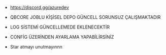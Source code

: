 * https://discord.gg/azuredev

* QBCORE JOBLU KİŞİSEL DEPO GÜNCELL SORUNSUZ ÇALIŞMAKTADIR
* LOG SİSTEMİ GÜNCELLEMEDE EKLENECEKTİR
* CONFİG ÜZERİNDEN AYARLAMA YAPABİLİRSİNİZ

* Star atmayı unutmayınnn
